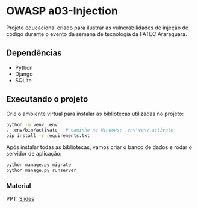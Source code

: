 # OWASP a03-Injection

Projeto educacional criado para ilustrar as vulnerabilidades de injeção de código durante o evento da semana de tecnologia da FATEC Araraquara.

## Dependências

- Python
- Django
- SQLite

## Executando o projeto

Crie o ambiente virtual para instalar as bibliotecas utilizadas no projeto:

```sh
python -m venv .env
. .env/bin/activate   # caminho no Windows: .env\venv\activate
pip install -r requirements.txt
```

Após instalar todas as bibliotecas, vamos criar o banco de dados e rodar o servidor de aplicação:

```sh
python manage.py migrate
python manage.py runserver
```

### Material

PPT: [Slides](https://docs.google.com/presentation/d/1zvVHAjAj0KowNEWxS7_aqof61-VXIj-GXbjUV65SWmU/edit?usp=sharing)
